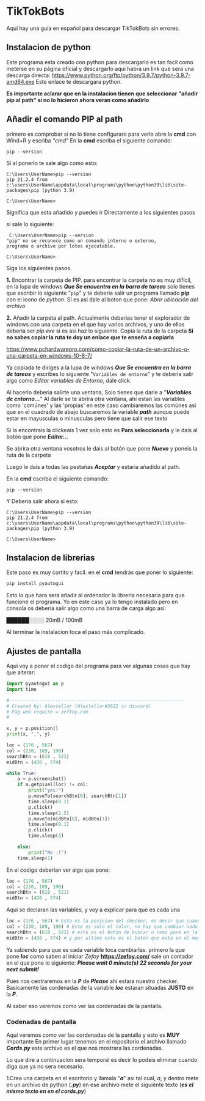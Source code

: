 # TikTokBots
Aquí hay una guía en español para descargar TikTokBots sin errores.

## Instalacion de python
Este programa esta creado con python para descargarlo es tan facil como meterse en su
página oficial y descargarlo aqui habra un link que sera una descarga directa: https://www.python.org/ftp/python/3.9.7/python-3.9.7-amd64.exe
Este enlace te descargara python.

**Es importante aclarar que en la instalacion tienen que seleccionar "añadir pip al path" si no lo hicieron ahora veran como añadirlo**

## Añadir el comando PIP al path
primero es comprobar si no lo tiene configuraro para verlo abre la **cmd** con Wind+R y escriba *"cmd"*
En la **cmd** escriba el siguiente comando:

```
pip --version
```

Si al ponerlo te sale algo como esto:

```
C:\Users\UserName>pip --version
pip 21.2.4 from c:\users\UserName\appdata\local\programs\python\python39\lib\site-packages\pip (python 3.9)

C:\Users\UserName>
```

Significa que esta añadido y puedes ir Directamente a los siguientes pasos

si sale lo siguiente:

```
 C:\Users\UserName>pip --version
"pip" no se reconoce como un comando interno o externo,
programa o archivo por lotes ejecutable.

C:\Users\UserName>
```

Siga los siguientes pasos.

**1.** Encontrar la carpeta de PIP.
       para encontrar la carpeta no es muy difícil,
       en la lupa de windows ***Que Se encuentra en la barra de tareas*** solo tienes que escribir lo siguiente "` pip `"
       y te deberia salir un programa llamado **pip** con el icono
       de *python*. Si es así dale al boton que pone: *Abrir ubicación del archivo*

**2.** Añadir la carpeta al path.
Actualmente deberias tener el explorador de windows con una carpeta en el que hay varios archivos,
y uno de ellos deberia ser *pip.exe* si es asi haz lo siguiente.
Copia la ruta de la carpeta **Si no sabes copiar la ruta te doy un enlace que te enseña a copiarla**

https://www.pchardwarepro.com/como-copiar-la-ruta-de-un-archivo-o-una-carpeta-en-windows-10-8-7/

Ya copiada te diriges a la lupa de windows ***Que Se encuentra en la barra de tareas*** y escribes lo siguiente "`Variables de entorno`"
y te deberia salir algo como *Editar variables de Entorno*, dale click.

Al hacerlo deberia salirte una ventana, Solo tienes que darle a "***Variables de entorno...***"
Al darle se te abrira otra ventana, ahí estan las variables como 'comúnes' y las 'propias' en este caso
cambiaremos las comúnes asi que en el cuadrado de abajo 
buscaremos la variable ***path*** aunque puede estar en mayusculas o minusculas pero tiene que salir ese texto

Si la encontrais la clickeais 1 vez solo esto es **Para seleccionarla**
y le dais al botón que pone ***Editar...***

Se abrira otra ventana vosotros le dais al botón que pone ***Nuevo*** y poneis la ruta de la carpeta

Luego le dais a todas las pestañas ***Aceptar*** y estaria añadido al path.

En la **cmd** escriba el siguiente comando:
```
pip --version
```

Y Deberia salir ahora si esto:

```
C:\Users\UserName>pip --version
pip 21.2.4 from c:\users\UserName\appdata\local\programs\python\python39\lib\site-packages\pip (python 3.9)

C:\Users\UserName>
```

## Instalacion de librerias
Este paso es muy cortito y facíl.
en el **cmd** tendrás que poner lo siguiente: 
```python
pip install pyautogui
```

Esto lo que hara sera añadir al ordenador la libreria necesaria para que funcione el programa.
Yo en este caso ya lo tengo instalado pero en consola os debería salir algo como una barra de carga algo así:

**██████░░░░** 20mB / 100mB

Al terminar la instalacion toca el paso más complicado.

## Ajustes de pantalla
Aqui voy a poner el codigo del programa para ver algunas cosas que hay que alterar:

```python
import pyautogui as p
import time

#----------------------------------------------------------------
# Created by: Alextellar (Alextellar#3622 in discord)
# Pag web require = zeftoy.com
#

x, y = p.position()
print(x, ",", y)

loc = (176 , 567)
col = (230, 189, 190)
searchBtn = (618 , 521)
midBtn = (438 , 574)

while True:
    a = p.screenshot()
    if a.getpixel(loc) != col:
        print("yes!")
        p.moveTo(searchBtn[0], searchBtn[1])
        time.sleep(0.1)
        p.click()
        time.sleep(2.5)
        p.moveTo(midBtn[0], midBtn[1])
        time.sleep(0.1)
        p.click()
        time.sleep(3)

    else:
        print("No :(")
    time.sleep(1)
```

En el codigo deberían ver algo que pone:
```python
loc = (176 , 567)
col = (230, 189, 190)
searchBtn = (618 , 521)
midBtn = (438 , 574)
```
Aqui se declaran las variables, y voy a explicar para que es cada una

```python
loc = (176 , 567) # Esta es la posicion del checker, es decir que cuando algo cambie en esa posicion se activa el programa 
col = (230, 189, 190) # Este es solo el color, no hay que cambiar nada
searchBtn = (618 , 521) # este es el botón de buscar o como pone en la página web "search"
midBtn = (438 , 574) # y por ultimo este es el botón que esta en el medio en el que sale El num de likes, segs, compartidas, vistas, ...
```
Ya sabiendo para que es cada variable toca cambiarlas.
primero la que pone ***loc***
como saben al iniciar *Zefoy* **https://zefoy.com/**
sale un contador en el que pone lo siguiente: ***Please wait 0 minute(s) 22 seconds for your next submit!***

Pues nos centraremos en la ***P*** de ***Please*** ahí estara nuestro checker.
Basicamente las cordenadas de la variable ***loc*** estaran situadas **JUSTO** en la ***P***.

Al saber eso veremos como ver las cordenadas de la pantalla.

### Codenadas de pantalla
Aquí veremos como ver las cordenadas de la pantalla y esto es **MUY** importante
En primer lugar tenemos en el repositorio el archivo llamado ***Cords.py*** este archivo es el que nos mostrara las cordenadas.

Lo que dire a continuacion sera temporal es decir lo podeis eliminar cuando diga que ya no sera necesario.

1.Crea una carpeta en el escritorio y llamala "***a***" asi tal cual, *a*, y dentro mete en un archivo de python (***.py***)
en ese archivo mete el siguiente texto (***es el mismo texto en en el cords.py***)
